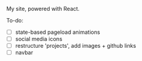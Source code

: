 My site, powered with React.

To-do:
- [ ] state-based pageload animations
- [ ] social media icons
- [ ] restructure 'projects', add images + github links
- [ ] navbar